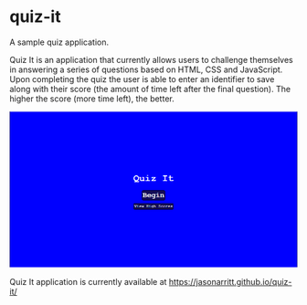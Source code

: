 # quiz-it
A sample quiz application.

Quiz It is an application that currently allows users to challenge themselves in answering a series of questions based on HTML, CSS and JavaScript. Upon completing the quiz the user is able to enter an identifier to save along with their score (the amount of time left after the final question). The higher the score (more time left), the better.

![](./assets/images/QuizItScreenShot.png)

Quiz It application is currently available at <https://jasonarritt.github.io/quiz-it/>